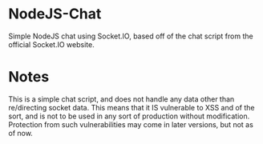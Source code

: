# NodeJS-Chat
Simple NodeJS chat using Socket.IO, based off of the chat script from the official Socket.IO website.
# Notes
This is a simple chat script, and does not handle any data other than re/directing socket data. This means that it IS vulnerable to XSS and of the sort, and is not to be used in any sort of production without modification. Protection from such vulnerabilities may come in later versions, but not as of now.
